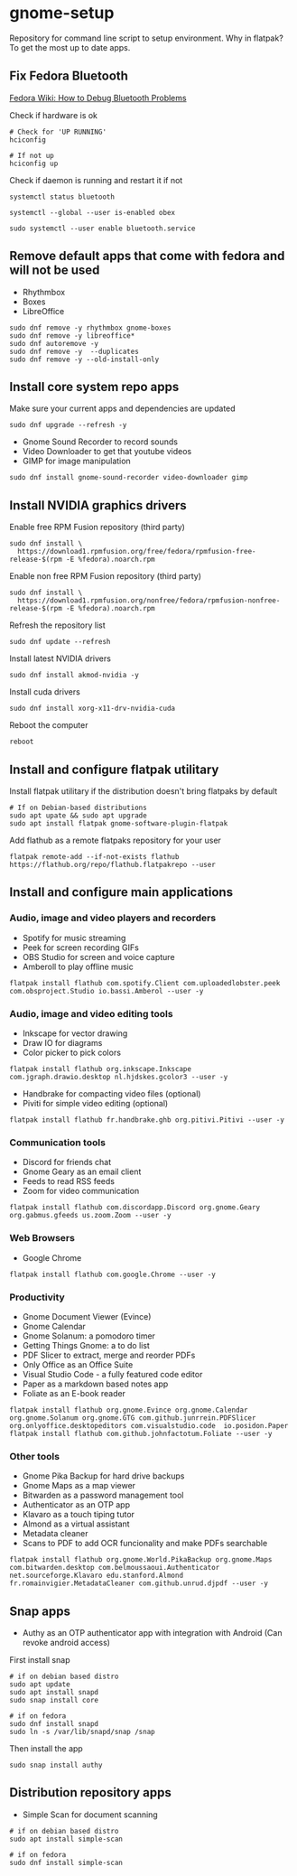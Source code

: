 # gnome-setup
Repository for command line script to setup environment.
Why in flatpak? To get the most up to date apps.

## Fix Fedora Bluetooth
[Fedora Wiki: How to Debug Bluetooth Problems](https://fedoraproject.org/wiki/How_to_debug_Bluetooth_problems)

Check if hardware is ok
```
# Check for 'UP RUNNING'
hciconfig

# If not up
hciconfig up
```
Check if daemon is running and restart it if not
```
systemctl status bluetooth

systemctl --global --user is-enabled obex

sudo systemctl --user enable bluetooth.service
```


## Remove default apps that come with fedora and will not be used
- Rhythmbox
- Boxes
- LibreOffice
```
sudo dnf remove -y rhythmbox gnome-boxes
sudo dnf remove -y libreoffice*
sudo dnf autoremove -y
sudo dnf remove -y  --duplicates
sudo dnf remove -y --old-install-only
```
## Install core system repo apps
Make sure your current apps and dependencies are updated
```
sudo dnf upgrade --refresh -y
```
- Gnome Sound Recorder to record sounds
- Video Downloader to get that youtube videos
- GIMP for image manipulation
```
sudo dnf install gnome-sound-recorder video-downloader gimp
```

## Install NVIDIA graphics drivers

Enable free RPM Fusion repository (third party)
```
sudo dnf install \
  https://download1.rpmfusion.org/free/fedora/rpmfusion-free-release-$(rpm -E %fedora).noarch.rpm
```

Enable non free RPM Fusion repository (third party)
```
sudo dnf install \
  https://download1.rpmfusion.org/nonfree/fedora/rpmfusion-nonfree-release-$(rpm -E %fedora).noarch.rpm
```
Refresh the repository list
```
sudo dnf update --refresh
```

Install latest NVIDIA drivers
```
sudo dnf install akmod-nvidia -y
```

Install cuda drivers
```
sudo dnf install xorg-x11-drv-nvidia-cuda
```

Reboot the computer
```
reboot
```

## Install and configure flatpak utilitary
Install flatpak utilitary if the distribution doesn't bring flatpaks by default
```
# If on Debian-based distributions
sudo apt upate && sudo apt upgrade
sudo apt install flatpak gnome-software-plugin-flatpak
```
Add flathub as a remote flatpaks repository for your user
```
flatpak remote-add --if-not-exists flathub https://flathub.org/repo/flathub.flatpakrepo --user
```

## Install and configure main applications

### Audio, image and video players and recorders
- Spotify for music streaming
- Peek for screen recording GIFs
- OBS Studio for screen and voice capture
- Amberoll to play offline music
```
flatpak install flathub com.spotify.Client com.uploadedlobster.peek  com.obsproject.Studio io.bassi.Amberol --user -y
```
### Audio, image and video editing tools
- Inkscape for vector drawing
- Draw IO for diagrams
- Color picker to pick colors

```
flatpak install flathub org.inkscape.Inkscape com.jgraph.drawio.desktop nl.hjdskes.gcolor3 --user -y
```
- Handbrake for compacting video files (optional)
- Piviti for simple video editing (optional)
```
flatpak install flathub fr.handbrake.ghb org.pitivi.Pitivi --user -y
```

### Communication tools
- Discord for friends chat
- Gnome Geary as an email client
- Feeds to read RSS feeds
- Zoom for video communication
```
flatpak install flathub com.discordapp.Discord org.gnome.Geary org.gabmus.gfeeds us.zoom.Zoom --user -y
```

### Web Browsers
- Google Chrome
```
flatpak install flathub com.google.Chrome --user -y
```
### Productivity
- Gnome Document Viewer (Evince)
- Gnome Calendar
- Gnome Solanum: a pomodoro timer
- Getting Things Gnome: a to do list
- PDF Slicer to extract, merge and reorder PDFs
- Only Office as an Office Suite
- Visual Studio Code - a fully featured code editor
- Paper as a markdown based notes app
- Foliate as an E-book reader
```
flatpak install flathub org.gnome.Evince org.gnome.Calendar org.gnome.Solanum org.gnome.GTG com.github.junrrein.PDFSlicer org.onlyoffice.desktopeditors com.visualstudio.code  io.posidon.Paper flatpak install flathub com.github.johnfactotum.Foliate --user -y
```
### Other tools
- Gnome Pika Backup for hard drive backups
- Gnome Maps as a map viewer
- Bitwarden as a password management tool
- Authenticator as an OTP app
- Klavaro as a touch tiping tutor
- Almond as a virtual assistant
- Metadata cleaner
- Scans to PDF to add OCR funcionality and make PDFs searchable
```
flatpak install flathub org.gnome.World.PikaBackup org.gnome.Maps com.bitwarden.desktop com.belmoussaoui.Authenticator net.sourceforge.Klavaro edu.stanford.Almond fr.romainvigier.MetadataCleaner com.github.unrud.djpdf --user -y
```
## Snap apps
- Authy as an OTP authenticator app with integration with Android (Can revoke android access)

First install snap
```
# if on debian based distro
sudo apt update
sudo apt install snapd
sudo snap install core

# if on fedora
sudo dnf install snapd
sudo ln -s /var/lib/snapd/snap /snap
```
Then install the app
```
sudo snap install authy
```

## Distribution repository apps
- Simple Scan for document scanning
```
# if on debian based distro
sudo apt install simple-scan

# if on fedora
sudo dnf install simple-scan
```

